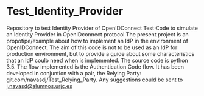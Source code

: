 # Test_Identity_Provider
Repository to test Identity Provider of OpenIDConnect
Test Code to simulate an Identity Provider in OpenIDconnect protocol
The present project is an propotipe/example about how to implement an IdP in the environment of OpenIDConnect.
The aim of this code is not to be used as an IdP for production environment, but to provide a guide about some characteristics that an IdP coulb need when is implemented.
The source code is python 3.5. 
The flow implemented is the Authentication Code flow. 
It has been developed in conjuntion with a pair, the Relying Party: git.com/navasdj/Test_Relying_Party. 
Any suggestions could be sent to j.navasd@alumnos.urjc.es
